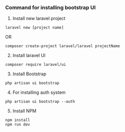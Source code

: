 ### Command for installing bootstrap UI

1. Install new laravel project
```
laravel new [project name]
```
OR
```
composer create-project laravel/laravel projectName
```

2. Install laravel UI
```
composer require laravel/ui
```

3. Install Bootstrap
```
php artisan ui bootstrap
```

4. For installing auth system
```
php artisan ui bootstrap --auth
```


5. Install NPM
```
npm install
npm run dev
```
